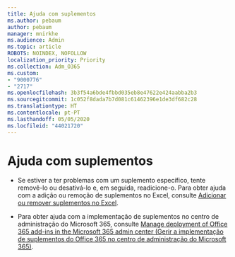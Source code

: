 ```yaml
---
title: Ajuda com suplementos
ms.author: pebaum
author: pebaum
manager: mnirkhe
ms.audience: Admin
ms.topic: article
ROBOTS: NOINDEX, NOFOLLOW
localization_priority: Priority
ms.collection: Adm_O365
ms.custom:
- "9000776"
- "2717"
ms.openlocfilehash: 3b3f54a6bde4fbbd035eb8e47622e424aabba2b3
ms.sourcegitcommit: 1c052f8dada7b7d081c61462396e1de3df682c28
ms.translationtype: HT
ms.contentlocale: pt-PT
ms.lasthandoff: 05/05/2020
ms.locfileid: "44021720"
---
```

# <a name="add-in-help"></a>Ajuda com suplementos

- Se estiver a ter problemas com um suplemento específico, tente removê-lo ou desativá-lo e, em seguida, readicione-o. Para obter ajuda com a adição ou remoção de suplementos no Excel, consulte [Adicionar ou remover suplementos no Excel](https://support.office.com/client/0af570c4-5cf3-4fa9-9b88-403625a0b460).

- Para obter ajuda com a implementação de suplementos no centro de administração do Microsoft 365, consulte [Manage deployment of Office 365 add-ins in the Microsoft 365 admin center (Gerir a implementação de suplementos do Office 365 no centro de administração do Microsoft 365)](https://docs.microsoft.com/office365/admin/manage/manage-deployment-of-add-ins).
